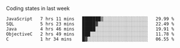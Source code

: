 Coding states in last week

<!--START_SECTION:waka-->
```text
JavaScript   7 hrs 11 mins   ███████▒░░░░░░░░░░░░░░░░░   29.99 % 
SQL          5 hrs 23 mins   █████▓░░░░░░░░░░░░░░░░░░░   22.49 % 
Java         4 hrs 46 mins   █████░░░░░░░░░░░░░░░░░░░░   19.91 % 
ObjectiveC   2 hrs 49 mins   ███░░░░░░░░░░░░░░░░░░░░░░   11.78 % 
C            1 hr 34 mins    █▓░░░░░░░░░░░░░░░░░░░░░░░   06.55 % 
```
<!--END_SECTION:waka-->
